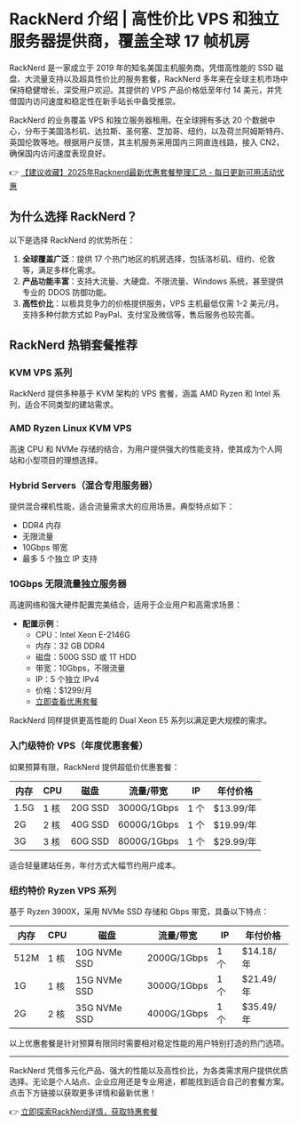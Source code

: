 # RackNerd 介绍 | 高性价比 VPS 和独立服务器提供商，覆盖全球 17 帧机房

RackNerd 是一家成立于 2019 年的知名美国主机服务商。凭借高性能的 SSD 磁盘、大流量支持以及超具性价比的服务套餐，RackNerd 多年来在全球主机市场中保持稳健增长，深受用户欢迎。其提供的 VPS 产品价格低至年付 14 美元，并凭借国内访问速度和稳定性在新手站长中备受推崇。

RackNerd 的业务覆盖 VPS 和独立服务器租用。在全球拥有多达 20 个数据中心，分布于美国洛杉矶、达拉斯、圣何塞、芝加哥、纽约，以及荷兰阿姆斯特丹、英国伦敦等地。根据用户反馈，其主机服务采用国内三网直连线路，接入 CN2，确保国内访问速度表现良好。  

👉 [【建议收藏】2025年Racknerd最新优惠套餐整理汇总 - 每日更新可用活动优惠](https://bit.ly/Rack_Nerd)

## 为什么选择 RackNerd？

以下是选择 RackNerd 的优势所在：

1. **全球覆盖广泛**：提供 17 个热门地区的机房选择，包括洛杉矶、纽约、伦敦等，满足多样化需求。
2. **产品功能丰富**：支持大流量、大硬盘、不限流量、Windows 系统，甚至提供专业的 DDOS 防御功能。
3. **高性价比**：以极具竞争力的价格提供服务，VPS 主机最低仅需 1-2 美元/月。支持多种付款方式如 PayPal、支付宝及微信等，售后服务也较完善。

## RackNerd 热销套餐推荐

### KVM VPS 系列

RackNerd 提供多种基于 KVM 架构的 VPS 套餐，涵盖 AMD Ryzen 和 Intel 系列，适合不同类型的建站需求。

### AMD Ryzen Linux KVM VPS

高速 CPU 和 NVMe 存储的结合，为用户提供强大的性能支持，使其成为个人网站和小型项目的理想选择。

### Hybrid Servers（混合专用服务器）

提供混合裸机性能，适合流量需求大的应用场景。典型特点如下：

- DDR4 内存 
- 无限流量  
- 10Gbps 带宽  
- 最多 5 个独立 IP 支持  

### 10Gbps 无限流量独立服务器

高速网络和强大硬件配置完美结合，适用于企业用户和高需求场景：

- **配置示例**：
  - CPU：Intel Xeon E-2146G  
  - 内存：32 GB DDR4  
  - 磁盘：500G SSD 或 1T HDD  
  - 带宽：10Gbps，不限流量  
  - IP：5 个独立 IPv4  
  - 价格：$1299/月  
  - [立即查看优惠套餐](https://bit.ly/Rack_Nerd)  

RackNerd 同样提供更高性能的 Dual Xeon E5 系列以满足更大规模的需求。

### 入门级特价 VPS（年度优惠套餐）

如果预算有限，RackNerd 提供超低价优惠套餐：

| 内存     | CPU  | 磁盘        | 流量/带宽       | IP   | 年付价格    |
|----------|------|-------------|----------------|------|-------------|
| 1.5G     | 1 核 | 20G SSD     | 3000G/1Gbps    | 1 个 | $13.99/年   |
| 2G       | 2 核 | 40G SSD     | 6000G/1Gbps    | 1 个 | $19.99/年   |
| 3G       | 3 核 | 60G SSD     | 8000G/1Gbps    | 1 个 | $29.99/年   |

适合轻量建站任务，年付方式大幅节约用户成本。

### 纽约特价 Ryzen VPS 系列

基于 Ryzen 3900X，采用 NVMe SSD 存储和 Gbps 带宽，具备以下特点：

| 内存 | CPU  | 磁盘        | 流量/带宽       | IP   | 年付价格  |
|------|------|-------------|----------------|------|-----------|
| 512M | 1 核 | 10G NVMe SSD | 2000G/1Gbps    | 1 个 | $14.18/年 |
| 1G   | 1 核 | 15G NVMe SSD | 3000G/1Gbps    | 1 个 | $21.49/年 |
| 2G   | 2 核 | 35G NVMe SSD | 4000G/1Gbps    | 1 个 | $35.49/年 |

以上优惠套餐是针对预算有限同时需要相对稳定性能的用户特别打造的热门选项。

---

RackNerd 凭借多元化产品、强大的性能以及高性价比，为各类需求用户提供优质选择。无论是个人站点、企业应用还是专业用途，都能找到适合自己的套餐方案。点击下方链接以获取更多详情和最新优惠！

👉 [立即探索RackNerd详情，获取特惠套餐](https://bit.ly/Rack_Nerd)
